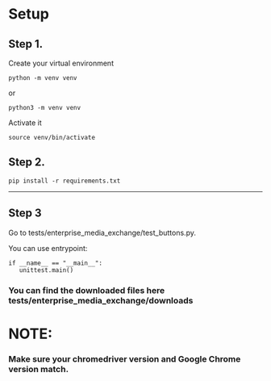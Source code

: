 # Setup
## Step 1.
Create your virtual environment
```
python -m venv venv
```
or 
```
python3 -m venv venv
```
Activate it
```
source venv/bin/activate
```

## Step 2.
  ```
  pip install -r requirements.txt
  ```


---
## Step 3
Go to tests/enterprise_media_exchange/test_buttons.py. 

You can use entrypoint: 
 ```
if __name__ == "__main__":
    unittest.main()
  ```
### You can find the downloaded files here tests/enterprise_media_exchange/downloads 
# NOTE:
### Make sure your chromedriver version and Google Chrome version match.
